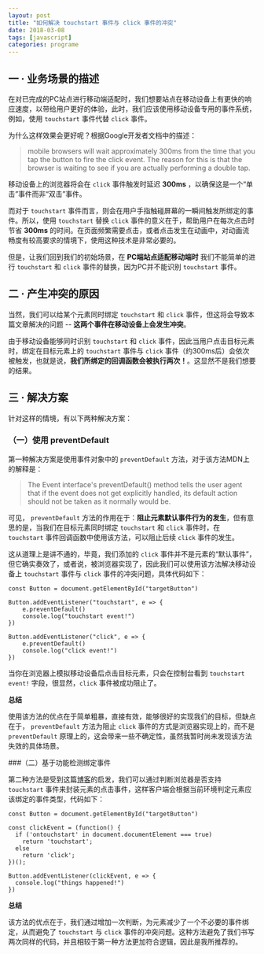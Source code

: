```yaml
---
layout: post
title: "如何解决 touchstart 事件与 click 事件的冲突"
date: 2018-03-08
tags: [javascript]
categories: programe
---
```


一 · 业务场景的描述
-----------

在对已完成的PC站点进行移动端适配时，我们想要站点在移动设备上有更快的响应速度，以带给用户更好的体验，此时，我们应该使用移动设备专用的事件系统，例如，使用 `touchstart` 事件代替 `click` 事件。

为什么这样效果会更好呢？根据Google开发者文档中的描述：

> mobile browsers will wait approximately 300ms from the time that you tap the button to fire the click event. The reason for this is that the browser is waiting to see if you are actually performing a double tap.

移动设备上的浏览器将会在 `click` 事件触发时延迟 **300ms** ，以确保这是一个“单击”事件而非“双击”事件。

而对于 `touchstart` 事件而言，则会在用户手指触碰屏幕的一瞬间触发所绑定的事件。所以，使用 `touchstart` 替换 `click` 事件的意义在于，帮助用户在每次点击时节省 **300ms** 的时间。在页面频繁需要点击，或者点击发生在动画中，对动画流畅度有较高要求的情境下，使用这种技术是非常必要的。

但是，让我们回到我们的初始场景，在 **PC端站点适配移动端时** 我们不能简单的进行 `touchstart` 和 `click` 事件的替换，因为PC并不能识别 `touchstart` 事件。

二 · 产生冲突的原因
-----------

当然，我们可以给某个元素同时绑定 `touchstart` 和 `click` 事件，但这将会导致本篇文章解决的问题 \-\- **这两个事件在移动设备上会发生冲突**。

由于移动设备能够同时识别 `touchstart` 和 `click` 事件，因此当用户点击目标元素时，绑定在目标元素上的 `touchstart` 事件与 `click` 事件（约300ms后）会依次被触发，也就是说，**我们所绑定的回调函数会被执行两次！**。这显然不是我们想要的结果。

三 · 解决方案
--------

针对这样的情境，有以下两种解决方案：

### （一）使用 preventDefault

第一种解决方案是使用事件对象中的 `preventDefault` 方法，对于该方法MDN上的解释是：

> The Event interface's preventDefault() method tells the user agent that if the event does not get explicitly handled, its default action should not be taken as it normally would be.

可见， `preventDefault` 方法的作用在于：**阻止元素默认事件行为的发生**，但有意思的是，当我们在目标元素同时绑定 `touchstart` 和 `click` 事件时，在 `touchstart` 事件回调函数中使用该方法，可以阻止后续 `click` 事件的发生。

这从道理上是讲不通的，毕竟，我们添加的 `click` 事件并不是元素的“默认事件”，但它确实奏效了，或者说，被浏览器实现了，因此我们可以使用该方法解决移动设备上 `touchstart` 事件与 `click` 事件的冲突问题，具体代码如下：

    const Button = document.getElementById("targetButton")

    Button.addEventListener("touchstart", e => {
        e.preventDefault()
        console.log("touchstart event!")
    })

    Button.addEventListener("click", e => {
        e.preventDefault()
        console.log("click event!")
    })


当你在浏览器上模拟移动设备后点击目标元素，只会在控制台看到 `touchstart event!` 字段，很显然，`click` 事件被成功阻止了。

**总结**

使用该方法的优点在于简单粗暴，直接有效，能够很好的实现我们的目标，但缺点在于， `preventDefault` 方法为阻止 `click` 事件的方式是浏览器实现上的，而不是 `preventDefault` 原理上的，这会带来一些不确定性，虽然我暂时尚未发现该方法失效的具体场景。

###（二）基于功能检测绑定事件

第二种方法是受到这篇[博客](https://link.juejin.im?target=https%3A%2F%2Fjoshtronic.com%2F2015%2F04%2F19%2Fhandling-click-and-touch-events-on-the-same-element%2F)的启发，我们可以通过判断浏览器是否支持 `touchstart` 事件来封装元素的点击事件，这样客户端会根据当前环境判定元素应该绑定的事件类型，代码如下：

    const Button = document.getElementById("targetButton")

    const clickEvent = (function() {
      if ('ontouchstart' in document.documentElement === true)
        return 'touchstart';
      else
        return 'click';
    })();

    Button.addEventListener(clickEvent, e => {
      console.log("things happened!")
    })


**总结**

该方法的优点在于，我们通过增加一次判断，为元素减少了一个不必要的事件绑定，从而避免了 `touchstart` 与 `click` 事件的冲突问题。这种方法避免了我们书写两次同样的代码，并且相较于第一种方法更加符合逻辑，因此是我所推荐的。